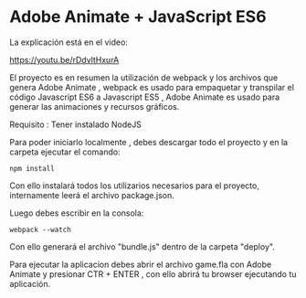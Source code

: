 # Adobe Animate + JavaScript ES6

La explicación está en el video:

https://youtu.be/rDdvltHxurA

El proyecto es en resumen la utilización de webpack y los archivos que genera Adobe Animate , webpack es usado para empaquetar y transpilar el código Javascript ES6 a Javascript ES5 , Adobe Animate es usado para generar las animaciones y recursos gráficos.

Requisito : Tener instalado NodeJS

Para poder iniciarlo localmente , debes descargar todo el proyecto y en la carpeta ejecutar el comando:

<code>npm install</code>

Con ello instalará todos los utilizarios necesarios para el proyecto, internamente leerá el archivo package.json.

Luego debes escribir en la consola:

<code>webpack --watch</code>

Con ello generará el archivo "bundle.js" dentro de la carpeta "deploy".

Para ejecutar la aplicacion debes abrir el archivo game.fla con Adobe Animate y presionar CTR + ENTER , con ello abrirá tu browser ejecutando tu aplicación.


